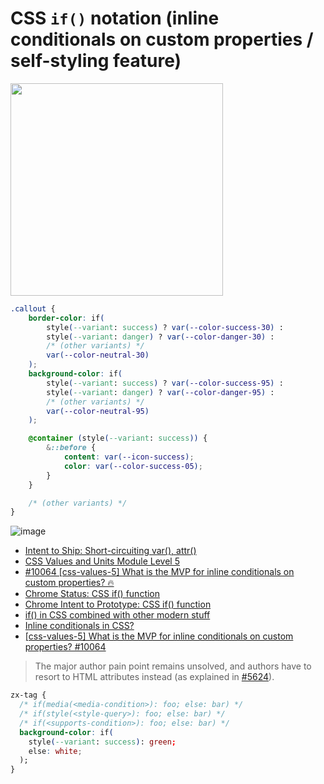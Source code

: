 # CSS `if()` notation (inline conditionals on custom properties / self-styling feature)

<img src="https://lea.verou.me/blog/2024/css-conditionals-now/images/callouts.png" height="340" />

```css
.callout {
	border-color: if(
		style(--variant: success) ? var(--color-success-30) :
		style(--variant: danger) ? var(--color-danger-30) :
		/* (other variants) */
		var(--color-neutral-30)
	);
	background-color: if(
		style(--variant: success) ? var(--color-success-95) :
		style(--variant: danger) ? var(--color-danger-95) :
		/* (other variants) */
		var(--color-neutral-95)
	);

	@container (style(--variant: success)) {
		&::before {
			content: var(--icon-success);
			color: var(--color-success-05);
		}
	}

	/* (other variants) */
}
```

![image](https://github.com/user-attachments/assets/4ce69b88-3a55-4ddb-8232-814579b00864)

- [Intent to Ship: Short-circuiting var(), attr()](https://groups.google.com/a/chromium.org/g/blink-dev/c/VqnJ6-4vGFs/m/OzblXmg7AAAJ)
- [CSS Values and Units Module Level 5](https://drafts.csswg.org/css-values-5/#if-notation)
- [#10064 [css-values-5] What is the MVP for inline conditionals on custom properties? 🔥](https://github.com/w3c/csswg-drafts/issues/10064)
- [Chrome Status: CSS if() function](https://chromestatus.com/feature/6313805904347136?gate=5132766385274880)
- [Chrome Intent to Prototype: CSS if() function](https://groups.google.com/a/chromium.org/g/blink-dev/c/ySEBHgVlhBM/m/zO5OcgtWEgAJ)
- [if() in CSS combined with other modern stuff](https://x.com/ChallengesCss/status/1909713366278369785)
- [Inline conditionals in CSS?](https://lea.verou.me/blog/2024/css-conditionals/)
- [[css-values-5] What is the MVP for inline conditionals on custom properties? #10064](https://github.com/w3c/csswg-drafts/issues/10064)

> The major author pain point remains unsolved, and authors have to resort to HTML attributes instead (as explained in [#5624](https://github.com/w3c/csswg-drafts/issues/5624)).


```css
zx-tag {
  /* if(media(<media-condition>): foo; else: bar) */
  /* if(style(<style-query>): foo; else: bar) */
  /* if(<supports-condition>): foo; else: bar) */
  background-color: if(
    style(--variant: success): green;
    else: white;
  );
}
```
